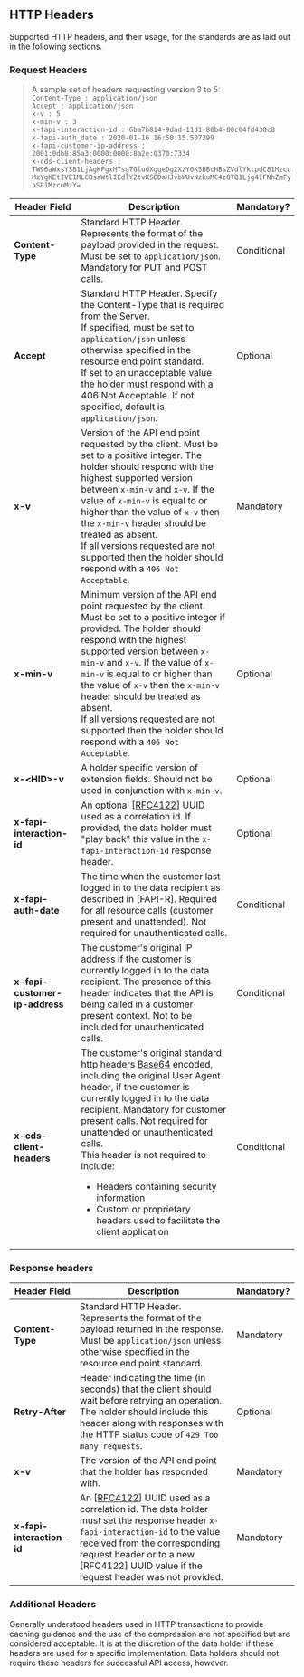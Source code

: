 ## HTTP Headers

Supported HTTP headers, and their usage, for the standards are as laid out in the following sections.

### Request Headers
>A sample set of headers requesting version 3 to 5:  
`Content-Type : application/json`  
`Accept : application/json`  
`x-v : 5`  
`x-min-v : 3`  
`x-fapi-interaction-id : 6ba7b814-9dad-11d1-80b4-00c04fd430c8`  
`x-fapi-auth_date : 2020-01-16 16:50:15.507399`  
`x-fapi-customer-ip-address : 2001:0db8:85a3:0000:0000:8a2e:0370:7334`  
`x-cds-client-headers : TW96aWxsYS81LjAgKFgxMTsgTGludXggeDg2XzY0KSBBcHBsZVdlYktpdC81MzcuMzYgKEtIVE1MLCBsaWtlIEdlY2tvKSBDaHJvbWUvNzkuMC4zOTQ1Ljg4IFNhZmFyaS81MzcuMzY=`  


Header Field | Description | Mandatory?
-------------|-------------|-----------
**Content-Type** | Standard HTTP Header. Represents the format of the payload provided in the request. Must be set to `application/json`. Mandatory for PUT and POST calls.| Conditional
**Accept** | Standard HTTP Header. Specify the Content-Type that is required from the Server.<br/>If specified, must be set to `application/json` unless otherwise specified in the resource end point standard.<br/>If set to an unacceptable value the holder must respond with a 406 Not Acceptable. If not specified, default is `application/json`. | Optional
**x-v** | Version of the API end point requested by the client. Must be set to a positive integer. The holder should respond with the highest supported version between `x-min-v` and `x-v`. If the value of `x-min-v` is equal to or higher than the value of `x-v` then the `x-min-v` header should be treated as absent. <br/>If all versions requested are not supported then the holder should respond with a `406 Not Acceptable`. | Mandatory
**x-min-v** | Minimum version of the API end point requested by the client. Must be set to a positive integer if provided. The holder should respond with the highest supported version between `x-min-v` and `x-v`. If the value of `x-min-v` is equal to or higher than the value of `x-v` then the `x-min-v` header should be treated as absent. <br/>If all versions requested are not supported then the holder should respond with a `406 Not Acceptable`. | Optional
**x-&lt;HID&gt;-v** | A holder specific version of extension fields. Should not be used in conjunction with `x-min-v`. | Optional
**x-fapi-interaction-id** | An optional [[RFC4122](https://tools.ietf.org/html/rfc4122)] UUID used as a correlation id. If provided, the data holder must "play back" this value in the `x-fapi-interaction-id` response header.| Optional
**x-fapi-auth-date** | The time when the customer last logged in to the data recipient as described in [FAPI-R].  Required for all resource calls (customer present and unattended).   Not required for unauthenticated calls. | Conditional
**x-fapi-customer-ip-address** | The customer's original IP address if the customer is currently logged in to the data recipient. The presence of this header indicates that the API is being called in a customer present context. Not to be included for unauthenticated calls. | Conditional
**x-cds-client-headers** | The customer's original standard http headers [Base64](#common-field-types) encoded, including the original User Agent header, if the customer is currently logged in to the data recipient. Mandatory for customer present calls.  Not required for unattended or unauthenticated calls.<br/>This header is not required to include:<br/><ul><li>Headers containing security information</li><li>Custom or proprietary headers used to facilitate the client application</li></ul>| Conditional

### Response headers
Header Field | Description | Mandatory?
-------------|-------------|-----------
**Content-Type** | Standard HTTP Header. Represents the format of the payload returned in the response.<br/>Must be `application/json` unless otherwise specified in the resource end point standard. | Mandatory
**Retry-After** | Header indicating the time (in seconds) that the client should wait before retrying an operation. The holder should include this header along with responses with the HTTP status code of `429 Too many requests`. | Optional
**x-v** | The version of the API end point that the holder has responded with. | Mandatory
**x-fapi-interaction-id** | An [[RFC4122](https://tools.ietf.org/html/rfc4122)] UUID used as a correlation id. The data holder must set the response header `x-fapi-interaction-id` to the value received from the corresponding request header or to a new [RFC4122] UUID value if the request header was not provided.| Mandatory

### Additional Headers

Generally understood headers used in HTTP transactions to provide caching guidance and the use of the compression are not specified but are considered acceptable. It is at the discretion of the data holder if these headers are used for a specific implementation. Data holders should not require these headers for successful API access, however.
